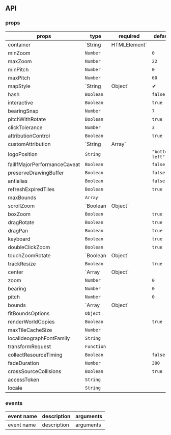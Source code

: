 ## API

### props

| props                        | type                   | required | default         | description |
| ---------------------------- | ---------------------- | -------- | --------------- | ----------- |
| container                    | `String | HTMLElement` |          |                 |             |
| minZoom                      | `Number`               |          | `0`             |             |
| maxZoom                      | `Number`               |          | `22`            |             |
| minPitch                     | `Number`               |          | `0`             |             |
| maxPitch                     | `Number`               |          | `60`            |             |
| mapStyle                     | `String | Object`      | ✔        | `null`          |             |
| hash                         | `Boolean`              |          | `false`         |             |
| interactive                  | `Boolean`              |          | `true`          |             |
| bearingSnap                  | `Number`               |          | `7`             |             |
| pitchWithRotate              | `Boolean`              |          | `true`          |             |
| clickTolerance               | `Number`               |          | `3`             |             |
| attributionControl           | `Boolean`              |          | `true`          |             |
| customAttribution            | `String | Array`       |          |                 |             |
| logoPosition                 | `String`               |          | `"bottom-left"` |             |
| failIfMajorPerformanceCaveat | `Boolean`              |          | `false`         |             |
| preserveDrawingBuffer        | `Boolean`              |          | `false`         |             |
| antialias                    | `Boolean`              |          | `false`         |             |
| refreshExpiredTiles          | `Boolean`              |          | `true`          |             |
| maxBounds                    | `Array`                |          |                 |             |
| scrollZoom                   | `Boolean | Object`     |          | `true`          |             |
| boxZoom                      | `Boolean`              |          | `true`          |             |
| dragRotate                   | `Boolean`              |          | `true`          |             |
| dragPan                      | `Boolean`              |          | `true`          |             |
| keyboard                     | `Boolean`              |          | `true`          |             |
| doubleClickZoom              | `Boolean`              |          | `true`          |             |
| touchZoomRotate              | `Boolean | Object`     |          | `true`          |             |
| trackResize                  | `Boolean`              |          | `true`          |             |
| center                       | `Array | Object`       |          | `[0,0]`         |             |
| zoom                         | `Number`               |          | `0`             |             |
| bearing                      | `Number`               |          | `0`             |             |
| pitch                        | `Number`               |          | `0`             |             |
| bounds                       | `Array | Object`       |          |                 |             |
| fitBoundsOptions             | `Object`               |          |                 |             |
| renderWorldCopies            | `Boolean`              |          | `true`          |             |
| maxTileCacheSize             | `Number`               |          |                 |             |
| localIdeographFontFamily     | `String`               |          |                 |             |
| transformRequest             | `Function`             |          |                 |             |
| collectResourceTiming        | `Boolean`              |          | `false`         |             |
| fadeDuration                 | `Number`               |          | `300`           |             |
| crossSourceCollisions        | `Boolean`              |          | `true`          |             |
| accessToken                  | `String`               |          |                 |             |
| locale                       | `String`               |          |                 |             |

### events

| event name | description | arguments |
| ---------- | ----------- | --------- |
| event name | description | arguments |
